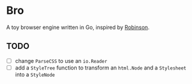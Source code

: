 # Bro

A toy browser engine written in Go, inspired by [Robinson](https://limpet.net/mbrubeck/2014/08/08/toy-layout-engine-1.html).

## TODO

- [ ] change `ParseCSS` to use an `io.Reader`
- [ ] add a `StyleTree` function to transform an `html.Node` and a `Stylesheet` into a `StyleNode`